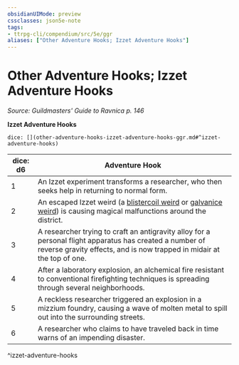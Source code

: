```yaml
---
obsidianUIMode: preview
cssclasses: json5e-note
tags:
- ttrpg-cli/compendium/src/5e/ggr
aliases: ["Other Adventure Hooks; Izzet Adventure Hooks"]
---
```

# Other Adventure Hooks; Izzet Adventure Hooks
*Source: Guildmasters' Guide to Ravnica p. 146* 

**Izzet Adventure Hooks**

`dice: [](other-adventure-hooks-izzet-adventure-hooks-ggr.md#^izzet-adventure-hooks)`

| dice: d6 | Adventure Hook |
|----------|----------------|
| 1 | An Izzet experiment transforms a researcher, who then seeks help in returning to normal form. |
| 2 | An escaped Izzet weird (a [blistercoil weird](blistercoil-weird-ggr.md) or [galvanice weird](galvanice-weird-ggr.md)) is causing magical malfunctions around the district. |
| 3 | A researcher trying to craft an antigravity alloy for a personal flight apparatus has created a number of reverse gravity effects, and is now trapped in midair at the top of one. |
| 4 | After a laboratory explosion, an alchemical fire resistant to conventional firefighting techniques is spreading through several neighborhoods. |
| 5 | A reckless researcher triggered an explosion in a mizzium foundry, causing a wave of molten metal to spill out into the surrounding streets. |
| 6 | A researcher who claims to have traveled back in time warns of an impending disaster. |
^izzet-adventure-hooks